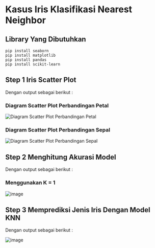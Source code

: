 # Kasus Iris Klasifikasi Nearest Neighbor

## Library Yang Dibutuhkan

```
pip install seaborn
pip install matplotlib
pip install pandas
pip install scikit-learn
```

## Step 1 Iris Scatter Plot
Dengan output sebagai berikut :

### Diagram Scatter Plot Perbandingan Petal
![Diagram Scatter Plot Perbandingan Petal](https://user-images.githubusercontent.com/52452132/121649082-644a7700-cac2-11eb-9ed1-85202d7f5ceb.png)
### Diagram Scatter Plot Perbandingan Sepal
![Diagram Scatter Plot Perbandingan Sepal](https://user-images.githubusercontent.com/52452132/121649086-657ba400-cac2-11eb-8280-35a6b27eb1f0.png)

## Step 2 Menghitung Akurasi Model
Dengan output sebagai berikut 
:
### Menggunakan K = 1
![image](https://user-images.githubusercontent.com/52452132/121649575-e76bcd00-cac2-11eb-9b43-de8e8bb81790.png)

## Step 3 Memprediksi Jenis Iris Dengan Model KNN
Dengan output sebagai berikut :

![image](https://user-images.githubusercontent.com/52452132/121650019-55b08f80-cac3-11eb-8120-750c2df24f5f.png)
